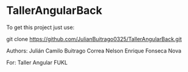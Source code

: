 # TallerAngularBack

To get this project just use:

git clone https://github.com/JulianBuitrago0325/TallerAngularBack.git

Authors:
Julián Camilo Buitrago Correa
Nelson Enrique Fonseca Nova

For:
Taller Angular FUKL
